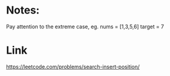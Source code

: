 # Notes:
Pay attention to the extreme case, eg. nums = [1,3,5,6] target = 7
# Link
https://leetcode.com/problems/search-insert-position/


